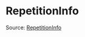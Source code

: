 # RepetitionInfo

Source: [RepetitionInfo](../csrc/preseg_passes/translate_repeat_to_expand.cpp#L21)
